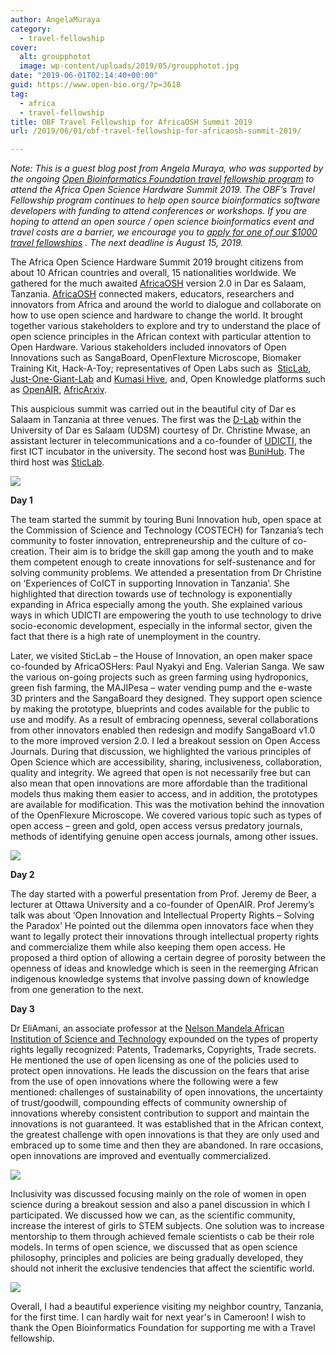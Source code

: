 ```yaml
---
author: AngelaMuraya
category:
  - travel-fellowship
cover:
  alt: groupphotot
  image: wp-content/uploads/2019/05/groupphotot.jpg
date: "2019-06-01T02:14:40+00:00"
guid: https://www.open-bio.org/?p=3618
tag:
  - africa
  - travel-fellowship
title: OBF Travel Fellowship for AfricaOSH Summit 2019
url: /2019/06/01/obf-travel-fellowship-for-africaosh-summit-2019/

---
```

_Note: This is a guest blog post from Angela Muraya, who was supported by the ongoing_ [_Open Bioinformatics Foundation travel fellowship program_](/travel-awards/) _to attend the Africa Open Science Hardware Summit 2019. The OBF’s Travel Fellowship program continues to help open source bioinformatics software developers with funding to attend conferences or workshops. If you are hoping to attend an open source / open science bioinformatics event and travel costs are a barrier, we encourage you to_ [_apply for one of our $1000 travel fellowships_](/travel-awards/) _. The next deadline is August 15, 2019._

The Africa Open Science Hardware Summit 2019 brought citizens from about 10 African countries and overall, 15 nationalities worldwide. We gathered for the much awaited [AfricaOSH](https://africaosh.com/) version 2.0 in Dar es Salaam, Tanzania. [AfricaOSH](https://africaosh.com/) connected makers, educators, researchers and innovators from Africa and around the world to dialogue and collaborate on how to use open science and hardware to change the world. It brought together various stakeholders to explore and try to understand the place of open science principles in the African context with particular attention to Open Hardware. Various stakeholders included innovators of Open Innovations such as SangaBoard, OpenFlexture Microscope, Biomaker Training Kit, Hack-A-Toy; representatives of Open Labs such as  [SticLab](https://www.google.com/url?sa=t&rct=j&q=&esrc=s&source=web&cd=1&cad=rja&uact=8&ved=2ahUKEwi3gOPclr_iAhVmxYUKHSVWADEQFjAAegQIBBAD&url=https%3A%2F%2Fsticlab.co.tz%2F&usg=AOvVaw3I4ighz4RsPZRGeSyRpqEH), [Just-One-Giant-Lab](https://www.google.com/url?sa=t&rct=j&q=&esrc=s&source=web&cd=2&cad=rja&uact=8&ved=2ahUKEwiYgcT8lb_iAhUOJhoKHThmBi4QFjABegQIABAB&url=https%3A%2F%2Fjogl.io%2F&usg=AOvVaw19kZJNHU_K6uSwm8QC2MKj) and [Kumasi Hive](https://www.google.com/url?sa=t&rct=j&q=&esrc=s&source=web&cd=2&cad=rja&uact=8&ved=2ahUKEwjW9syllr_iAhVKx4UKHYb0BzgQFjABegQIARAB&url=https%3A%2F%2Fvc4a.com%2Fkumasi-hive%2F&usg=AOvVaw07RkjlynPUe1rH-fZ0auhW), and, Open Knowledge platforms such as [OpenAIR](https://www.google.com/url?sa=t&rct=j&q=&esrc=s&source=web&cd=4&cad=rja&uact=8&ved=2ahUKEwjIxLn2lr_iAhWjxoUKHdT-CywQFjADegQIARAB&url=http%3A%2F%2Fwww.openair.org.za%2F&usg=AOvVaw1dFEOpJDBOzxVwq9rh-VGs), [AfricArxiv](https://www.google.com/url?sa=t&rct=j&q=&esrc=s&source=web&cd=3&cad=rja&uact=8&ved=2ahUKEwiuz8Sgl7_iAhUryIUKHeoCDi0QFjACegQIARAB&url=https%3A%2F%2Finfo.africarxiv.org%2F&usg=AOvVaw3va5RNhvAsn0nk29Dx7NE5).

This auspicious summit was carried out in the beautiful city of Dar es Salaam in Tanzania at three venues. The first was the [D-Lab](https://dlab.or.tz/) within the University of Dar es Salaam (UDSM) courtesy of Dr. Christine Mwase, an assistant lecturer in telecommunications and a co-founder of [UDICTI](https://www.coict.udsm.ac.tz/index.php/about-us), the first ICT incubator in the university. The second host was [BuniHub](https://twitter.com/bunihub). The third host was [SticLab](http://sticlab.co.tz/).

![](wp/wp-content/uploads/2019/05/keynote1-2.jpg)

**Day 1**

The team started the summit by touring Buni Innovation hub, open space at the Commission of Science and Technology (COSTECH) for Tanzania’s tech community to foster innovation, entrepreneurship and the culture of co-creation. Their aim is to bridge the skill gap among the youth and to make them competent enough to create innovations for self-sustenance and for solving community problems. We attended a presentation from Dr Christine on ‘Experiences of CoICT in supporting Innovation in Tanzania’. She highlighted that direction towards use of technology is exponentially expanding in Africa especially among the youth. She explained various ways in which UDICTI are empowering the youth to use technology to drive socio-economic development, especially in the informal sector, given the fact that there is a high rate of unemployment in the country.

Later, we visited SticLab – the House of Innovation, an open maker space co-founded by AfricaOSHers: Paul Nyakyi and Eng. Valerian Sanga. We saw the various on-going projects such as green farming using hydroponics, green fish farming, the MAJIPesa – water vending pump and the e-waste 3D printers and the SangaBoard they designed. They support open science by making the prototype, blueprints and codes available for the public to use and modify. As a result of embracing openness, several collaborations from other innovators enabled then redesign and modify SangaBoard v1.0 to the more improved version 2.0. I led a breakout session on Open Access Journals. During that discussion, we highlighted the various principles of Open Science which are accessibility, sharing, inclusiveness, collaboration, quality and integrity. We agreed that open is not necessarily free but can also mean that open innovations are more affordable than the traditional models thus making them easier to access, and in addition, the prototypes are available for modification. This was the motivation behind the innovation of the OpenFlexure Microscope. We covered various topic such as types of open access – green and gold, open access versus predatory journals, methods of identifying genuine open access journals, among other issues.

![](wp/wp-content/uploads/2019/05/keynote2-3-1024x1024.jpg)

**Day 2**

The day started with a powerful presentation from Prof. Jeremy de Beer, a lecturer at Ottawa University and a co-founder of OpenAIR. Prof Jeremy’s talk was about ‘Open Innovation and Intellectual Property Rights – Solving the Paradox’ He pointed out the dilemma open innovators face when they want to legally protect their innovations through intellectual property rights and commercialize them while also keeping them open access. He proposed a third option of allowing a certain degree of porosity between the openness of ideas and knowledge which is seen in the reemerging African indigenous knowledge systems that involve passing down of knowledge from one generation to the next.

**Day 3**

Dr EliAmani, an associate professor at the [Nelson Mandela African Institution of Science and Technology](https://www.4icu.org/reviews/15060.htm) expounded on the types of property rights legally recognized: Patents, Trademarks, Copyrights, Trade secrets. He mentioned the use of open licensing as one of the policies used to protect open innovations. He leads the discussion on the fears that arise from the use of open innovations where the following were a few mentioned: challenges of sustainability of open innovations, the uncertainty of trust/goodwill, compounding effects of community ownership of innovations whereby consistent contribution to support and maintain the innovations is not guaranteed. It was established that in the African context, the greatest challenge with open innovations is that they are only used and embraced up to some time and then they are abandoned. In rare occasions, open innovations are improved and eventually commercialized.

![](wp/wp-content/uploads/2019/05/slide-1.png)

Inclusivity was discussed focusing mainly on the role of women in open science during a breakout session and also a panel discussion in which I participated. We discussed how we can, as the scientific community, increase the interest of girls to STEM subjects. One solution was to increase mentorship to them through achieved female scientists o cab be their role models. In terms of open science, we discussed that as open science philosophy, principles and policies are being gradually developed, they should not inherit the exclusive tendencies that affect the scientific world.

![](wp/wp-content/uploads/2019/05/groupphotot-1024x682.jpg)

Overall, I had a beautiful experience visiting my neighbor country, Tanzania, for the first time. I can hardly wait for next year's in Cameroon! I wish to thank the Open Bioinformatics Foundation for supporting me with a Travel fellowship.
